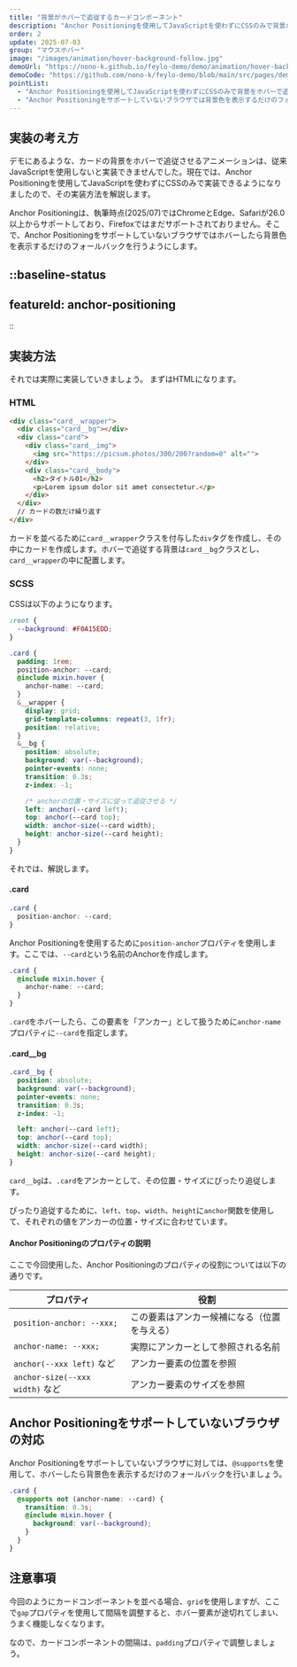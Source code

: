 ```yaml
---
title: "背景がホバーで追従するカードコンポーネント"
description: "Anchor Positioningを使用してJavaScriptを使わずにCSSのみで背景がホバーで追従させる作り方を解説します。カードコンポーネントなどで使用するとよりインタラクティブなホバーエフェクトになるでしょう。"
order: 2
update: 2025-07-03
group: "マウスホバー"
image: "/images/animation/hover-background-follow.jpg"
demoUrl: "https://nono-k.github.io/feylo-demo/demo/animation/hover-background-follow/"
demoCode: "https://github.com/nono-k/feylo-demo/blob/main/src/pages/demo/animation/hover-background-follow.astro"
pointList:
  - "Anchor Positioningを使用してJavaScriptを使わずにCSSのみで背景をホバーで追従させる"
  - "Anchor Positioningをサポートしていないブラウザでは背景色を表示するだけのフォールバックを行う"
---
```


## 実装の考え方

デモにあるような、カードの背景をホバーで追従させるアニメーションは、従来JavaScriptを使用しないと実装できませんでした。現在では、<Marker>Anchor Positioning</Marker>を使用してJavaScriptを使わずにCSSのみで実装できるようになりましたので、その実装方法を解説します。

Anchor Positioningは、執筆時点(2025/07)ではChromeとEdge、Safariが26.0以上からサポートしており、Firefoxではまだサポートされておりません。そこで、Anchor Positioningをサポートしていないブラウザではホバーしたら背景色を表示するだけのフォールバックを行うようにします。

::baseline-status
---
featureId: anchor-positioning
---
::

## 実装方法

それでは実際に実装していきましょう。
まずはHTMLになります。

### HTML

```html [HTML]
<div class="card__wrapper">
  <div class="card__bg"></div>
  <div class="card">
    <div class="card__img">
      <img src="https://picsum.photos/300/200?random=0" alt="">
    </div>
    <div class="card__body">
      <h2>タイトル01</h2>
      <p>Lorem ipsum dolor sit amet consectetur.</p>
    </div>
  </div>
  // カードの数だけ繰り返す
</div>
```

カードを並べるために`card__wrapper`クラスを付与した`div`タグを作成し、その中にカードを作成します。ホバーで追従する背景は`card__bg`クラスとし、`card__wrapper`の中に配置します。

### SCSS

CSSは以下のようになります。

```scss [CSS]
:root {
  --background: #F0A15EDD;
}

.card {
  padding: 1rem;
  position-anchor: --card;
  @include mixin.hover {
    anchor-name: --card;
  }
  &__wrapper {
    display: grid;
    grid-template-columns: repeat(3, 1fr);
    position: relative;
  }
  &__bg {
    position: absolute;
    background: var(--background);
    pointer-events: none;
    transition: 0.3s;
    z-index: -1;

    /* anchorの位置・サイズに従って追従させる */
    left: anchor(--card left);
    top: anchor(--card top);
    width: anchor-size(--card width);
    height: anchor-size(--card height);
  }
}
```

それでは、解説します。

#### .card

```scss [SCSS]
.card {
  position-anchor: --card;
}
```

Anchor Positioningを使用するために`position-anchor`プロパティを使用します。ここでは、`--card`という名前のAnchorを作成します。

```scss [SCSS]
.card {
  @include mixin.hover {
    anchor-name: --card;
  }
}
```

`.card`をホバーしたら、この要素を「アンカー」として扱うために`anchor-name`プロパティに`--card`を指定します。

#### .card__bg

```scss [SCSS]
.card__bg {
  position: absolute;
  background: var(--background);
  pointer-events: none;
  transition: 0.3s;
  z-index: -1;

  left: anchor(--card left);
  top: anchor(--card top);
  width: anchor-size(--card width);
  height: anchor-size(--card height);
}
```

`card__bg`は、`.card`をアンカーとして、その<Marker color="var(--orange)">位置・サイズにぴったり追従します。</Marker>

ぴったり追従するために、`left`、`top`、`width`、`height`に`anchor`関数を使用して、それぞれの値をアンカーの位置・サイズに合わせています。

#### Anchor Positioningのプロパティの説明

ここで今回使用した、Anchor Positioningのプロパティの役割については以下の通りです。

| プロパティ                     | 役割                     |
| ------------------------- | ---------------------- |
| `position-anchor: --xxx;` | この要素はアンカー候補になる（位置を与える） |
| `anchor-name: --xxx;`     | 実際にアンカーとして参照される名前      |
| `anchor(--xxx left)` など   | アンカー要素の位置を参照       |
| `anchor-size(--xxx width)` など   | アンカー要素のサイズを参照       |


## Anchor Positioningをサポートしていないブラウザの対応

Anchor Positioningをサポートしていないブラウザに対しては、`@supports`を使用して、ホバーしたら背景色を表示するだけのフォールバックを行いましょう。

```scss [SCSS]
.card {
  @supports not (anchor-name: --card) {
    transition: 0.3s;
    @include mixin.hover {
      background: var(--background);
    }
  }
}
```

## 注意事項

今回のようにカードコンポーネントを並べる場合、`grid`を使用しますが、ここで`gap`プロパティを使用して間隔を調整すると、ホバー要素が途切れてしまい、うまく機能しなくなります。

なので、カードコンポーネントの間隔は、`padding`プロパティで調整しましょう。